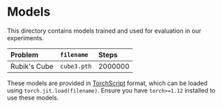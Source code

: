 # Models

This directory contains models trained and used for evaluation in our experiments.

| Problem        | `filename`       | Steps   |
| :------------- | :--------------- | :------ |
| Rubik's Cube   | `cube3.pth`      | 2000000 |

These models are provided in [TorchScript](https://pytorch.org/docs/stable/jit.html) format, which can be loaded using `torch.jit.load(filename)`.
Ensure you have `torch>=1.12` installed to use these models.
